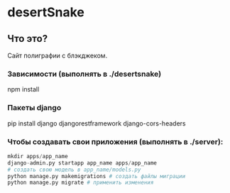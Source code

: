 # desertSnake

## Что это?
Сайт полиграфии с блэкджеком.

### Зависимости (выполнять в ./desertsnake)
npm install

### Пакеты django
pip install django djangorestframework django-cors-headers

### Чтобы создавать свои приложения (выполнять в ./server):
```python
mkdir apps/app_name
django-admin.py startapp app_name apps/app_name
# создать свою модель в app_name/models.py
python manage.py makemigrations # создать файлы миграции
python manage.py migrate # применить изменения
```